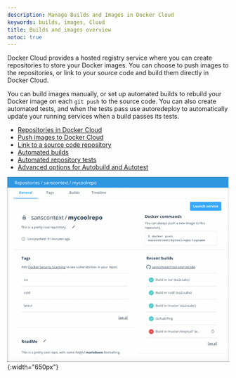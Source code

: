 ```yaml
---
description: Manage Builds and Images in Docker Cloud
keywords: builds, images, Cloud
title: Builds and images overview
notoc: true
---
```


Docker Cloud provides a hosted registry service where you can create
repositories to store your Docker images. You can choose to push images to the
repositories, or link to your source code and build them directly in Docker
Cloud.

You can build images manually, or set up automated builds to rebuild your Docker
image on each `git push` to the source code. You can also create automated
tests, and when the tests pass use autoredeploy to automatically update your
running services when a build passes its tests.

* [Repositories in Docker Cloud](repos.md)
* [Push images to Docker Cloud](push-images.md)
* [Link to a source code repository](link-source.md)
* [Automated builds](automated-build.md)
* [Automated repository tests](automated-testing.md)
* [Advanced options for Autobuild and Autotest](advanced.md)

![Docker Cloud repository General view](images/repo-general.png){:width="650px"}

